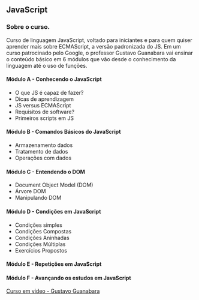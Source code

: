 ## JavaScript

### Sobre o curso.

Curso de linguagem JavaScript, voltado para iniciantes e para quem quiser aprender mais sobre ECMAScript, a versão padronizada do JS. Em um curso patrocinado pelo Google, o professor Gustavo Guanabara vai ensinar o conteúdo básico em 6 módulos que vão desde o conhecimento da linguagem até o uso de funções.

#### Módulo A - Conhecendo o JavaScript 

* O que JS é capaz de fazer?
* Dicas de aprendizagem
* JS versus ECMAScript
* Requisitos de software?
* Primeiros scripts em JS

#### Módulo B - Comandos Básicos do JavaScript 

* Armazenamento dados
* Tratamento de dados
* Operações com dados

#### Módulo C - Entendendo o DOM

* Document Object Model (DOM)
* Árvore DOM
* Manipulando DOM

#### Módulo D - Condições em JavaScript

* Condições simples
* Condições Compostas
* Condições Aninhadas
* Condições Múltiplas
* Exercícios Propostos

#### Módulo E - Repetições em JavaScript

#### Módulo F - Avançando os estudos em JavaScript

[Curso em video - Gustavo Guanabara](https://www.cursoemvideo.com/course/javascript/)

